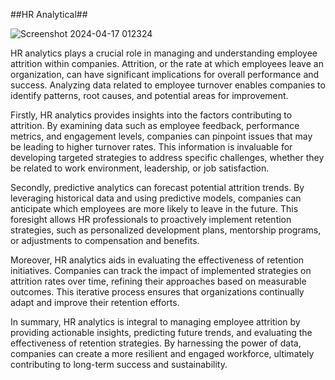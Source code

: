 ##HR Analytical##

![Screenshot 2024-04-17 012324](https://github.com/senthilnsk3011/Analytical-Power-Bi-Dashbaord/assets/40666655/48019c7d-69f5-43ef-bc11-0c017315fe9c)


HR analytics plays a crucial role in managing and understanding employee attrition within companies. Attrition, or the rate at which employees leave an organization, can have significant implications for overall performance and success. Analyzing data related to employee turnover enables companies to identify patterns, root causes, and potential areas for improvement.

Firstly, HR analytics provides insights into the factors contributing to attrition. By examining data such as employee feedback, performance metrics, and engagement levels, companies can pinpoint issues that may be leading to higher turnover rates. This information is invaluable for developing targeted strategies to address specific challenges, whether they be related to work environment, leadership, or job satisfaction.

Secondly, predictive analytics can forecast potential attrition trends. By leveraging historical data and using predictive models, companies can anticipate which employees are more likely to leave in the future. This foresight allows HR professionals to proactively implement retention strategies, such as personalized development plans, mentorship programs, or adjustments to compensation and benefits.

Moreover, HR analytics aids in evaluating the effectiveness of retention initiatives. Companies can track the impact of implemented strategies on attrition rates over time, refining their approaches based on measurable outcomes. This iterative process ensures that organizations continually adapt and improve their retention efforts.

In summary, HR analytics is integral to managing employee attrition by providing actionable insights, predicting future trends, and evaluating the effectiveness of retention strategies. By harnessing the power of data, companies can create a more resilient and engaged workforce, ultimately contributing to long-term success and sustainability.
